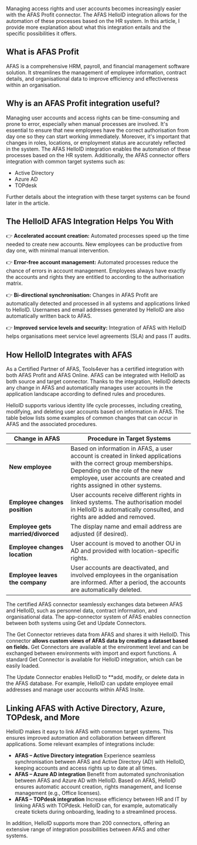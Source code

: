 Managing access rights and user accounts becomes increasingly easier with the AFAS Profit connector. The AFAS HelloID integration allows for the automation of these processes based on the HR system. In this article, I provide more explanation about what this integration entails and the specific possibilities it offers.

## What is AFAS Profit
AFAS is a comprehensive HRM, payroll, and financial management software solution. It streamlines the management of employee information, contract details, and organisational data to improve efficiency and effectiveness within an organisation.

## Why is an AFAS Profit integration useful?

Managing user accounts and access rights can be time-consuming and prone to error, especially when manual processes are involved. It's essential to ensure that new employees have the correct authorisation from day one so they can start working immediately. Moreover, it's important that changes in roles, locations, or employment status are accurately reflected in the system. The AFAS HelloID integration enables the automation of these processes based on the HR system. Additionally, the AFAS connector offers integration with common target systems such as:

* Active Directory
* Azure AD
* TOPdesk

Further details about the integration with these target systems can be found later in the article.

## The HelloID AFAS Integration Helps You With
👉 **Accelerated account creation:** Automated processes speed up the time needed to create new accounts. New employees can be productive from day one, with minimal manual intervention.

👉 **Error-free account management:** Automated processes reduce the chance of errors in account management. Employees always have exactly the accounts and rights they are entitled to according to the authorisation matrix.

👉 **Bi-directional synchronisation:** Changes in AFAS Profit are automatically detected and processed in all systems and applications linked to HelloID. Usernames and email addresses generated by HelloID are also automatically written back to AFAS.

👉 **Improved service levels and security:** Integration of AFAS with HelloID helps organisations meet service level agreements (SLA) and pass IT audits.

## How HelloID Integrates with AFAS
As a Certified Partner of AFAS, Tools4ever has a certified integration with both AFAS Profit and AFAS Online. AFAS can be integrated with HelloID as both source and target connector. Thanks to the integration, HelloID detects any change in AFAS and automatically manages user accounts in the application landscape according to defined rules and procedures.

HelloID supports various identity life cycle processes, including creating, modifying, and deleting user accounts based on information in AFAS. The table below lists some examples of common changes that can occur in AFAS and the associated procedures.

| Change in AFAS                           | Procedure in Target Systems |
| ---------------------------------------- | --------------------------- |
| **New employee**                         | Based on information in AFAS, a user account is created in linked applications with the correct group memberships. Depending on the role of the new employee, user accounts are created and rights assigned in other systems. |
| **Employee changes position**            | User accounts receive different rights in linked systems. The authorisation model in HelloID is automatically consulted, and rights are added and removed. |
| **Employee gets married/divorced**       | The display name and email address are adjusted (if desired). |
| **Employee changes location**            | User account is moved to another OU in AD and provided with location-specific rights. |
| **Employee leaves the company**          | User accounts are deactivated, and involved employees in the organisation are informed. After a period, the accounts are automatically deleted. |

The certified AFAS connector seamlessly exchanges data between AFAS and HelloID, such as personnel data, contract information, and organisational data. The app-connector system of AFAS enables connection between both systems using Get and Update Connectors.

The Get Connector retrieves data from AFAS and shares it with HelloID. This connector **allows custom views of AFAS data by creating a dataset based on fields.** Get Connectors are available at the environment level and can be exchanged between environments with import and export functions. A standard Get Connector is available for HelloID integration, which can be easily loaded.

The Update Connector enables HelloID to **add, modify, or delete data in the AFAS database. For example, HelloID can update employee email addresses and manage user accounts within AFAS Insite.

## Linking AFAS with Active Directory, Azure, TOPdesk, and More
HelloID makes it easy to link AFAS with common target systems. This ensures improved automation and collaboration between different applications. Some relevant examples of integrations include:
* **AFAS – Active Directory integration**
Experience seamless synchronisation between AFAS and Active Directory (AD) with HelloID, keeping accounts and access rights up to date at all times.
* **AFAS – Azure AD integration**
Benefit from automated synchronisation between AFAS and Azure AD with HelloID. Based on AFAS, HelloID ensures automatic account creation, rights management, and license management (e.g., Office licenses).
* **AFAS – TOPdesk integration**
Increase efficiency between HR and IT by linking AFAS with TOPdesk. HelloID can, for example, automatically create tickets during onboarding, leading to a streamlined process.

In addition, HelloID supports more than 200 connectors, offering an extensive range of integration possibilities between AFAS and other systems.
